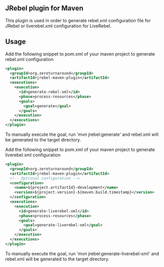 JRebel plugin for Maven
-----------------------

This plugin is used in order to generate rebel.xml configuration file for JRebel or liverebel.xml configuration for LiveRebel.

Usage
-----

Add the following snippet to pom.xml of your maven project to generate rebel.xml configuration

```xml
<plugin>
  <groupId>org.zeroturnaround</groupId>
  <artifactId>jrebel-maven-plugin</artifactId>
  <executions>
    <execution>
      <id>generate-rebel-xml</id>
      <phase>process-resources</phase>
      <goals>
        <goal>generate</goal>
      </goals>
    </execution>
  </executions>
</plugin>
```

To manually execute the goal, run 'mvn jrebel:generate' and rebel.xml will be generated to the target directory. 

Add the following snippet to pom.xml of your maven project to generate liverebel.xml configuration
```xml
<plugin>
  <groupId>org.zeroturnaround</groupId>
  <artifactId>jrebel-maven-plugin</artifactId>
  <!-- Optional configuration -->
  <configuration>
    <name>${project.artifactId}-development</name>
    <version>${project.version}-${maven.build.timestamp}</version>
  </configuration>
  <executions>
    <execution>
      <id>generate-liverebel-xml</id>
      <phase>process-resources</phase>
      <goals>
        <goal>generate-liverebel-xml</goal>
      </goals>
    </execution>
  </executions>
</plugin>
```
To manually execute the goal, run 'mvn jrebel:generate-liverebel-xml' and rebel.xml will be generated to the target directory. 

